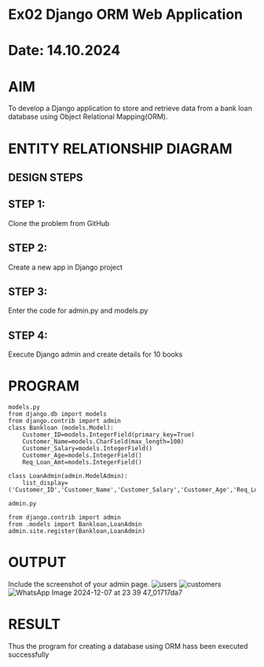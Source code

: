 # Ex02 Django ORM Web Application
# Date: 14.10.2024
# AIM
To develop a Django application to store and retrieve data from a bank loan database using Object Relational Mapping(ORM).

# ENTITY RELATIONSHIP DIAGRAM
## DESIGN STEPS
## STEP 1:
Clone the problem from GitHub

## STEP 2:
Create a new app in Django project

## STEP 3:
Enter the code for admin.py and models.py

## STEP 4:
Execute Django admin and create details for 10 books

# PROGRAM
```
models.py
from django.db import models
from django.contrib import admin
class Bankloan (models.Model):
    Customer_ID=models.IntegerField(primary_key=True)
    Customer_Name=models.CharField(max_length=100)
    Customer_Salary=models.IntegerField()
    Customer_Age=models.IntegerField()
    Req_Loan_Amt=models.IntegerField()
 
class LoanAdmin(admin.ModelAdmin):
    list_display=('Customer_ID','Customer_Name','Customer_Salary','Customer_Age','Req_Loan_Amt')

admin.py

from django.contrib import admin
from .models import Bankloan,LoanAdmin
admin.site.register(Bankloan,LoanAdmin)

```
# OUTPUT
Include the screenshot of your admin page.
![users](https://github.com/user-attachments/assets/a346010c-17c8-4a68-8b17-ef748606b3cd)
![customers](https://github.com/user-attachments/assets/5bbb9c16-e4b8-4a1e-a6d1-dc5b7d388015)
![WhatsApp Image 2024-12-07 at 23 39 47_01717da7](https://github.com/user-attachments/assets/683be3d7-15f6-4060-94f4-186b9ae7e6b9)



# RESULT
Thus the program for creating a database using ORM hass been executed successfully
